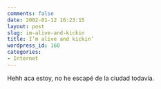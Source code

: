 ```yaml
---
comments: false
date: 2002-01-12 16:23:15
layout: post
slug: im-alive-and-kickin
title: I’m alive and kickin’
wordpress_id: 160
categories:
- Internet
---
```


Hehh aca estoy, no he escapé de la ciudad todavía.




 
